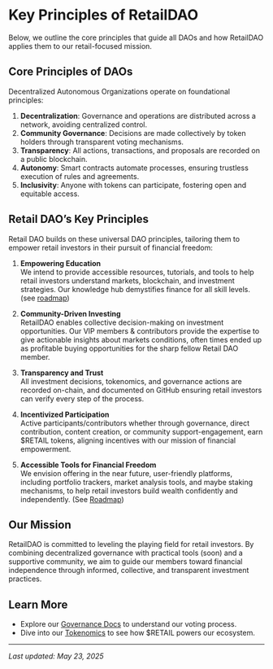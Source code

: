 # Key Principles of RetailDAO

Below, we outline the core principles that guide all DAOs and how RetailDAO applies them to our retail-focused mission.

## Core Principles of DAOs

Decentralized Autonomous Organizations operate on foundational principles:

1. **Decentralization**: Governance and operations are distributed across a network, avoiding centralized control.
2. **Community Governance**: Decisions are made collectively by token holders through transparent voting mechanisms.
3. **Transparency**: All actions, transactions, and proposals are recorded on a public blockchain.
4. **Autonomy**: Smart contracts automate processes, ensuring trustless execution of rules and agreements.
5. **Inclusivity**: Anyone with tokens can participate, fostering open and equitable access.

## Retail DAO’s Key Principles

Retail DAO builds on these universal DAO principles, tailoring them to empower retail investors in their pursuit of financial freedom:

1. **Empowering Education**  
   We intend to provide accessible resources, tutorials, and tools to help retail investors understand markets, blockchain, and investment strategies. Our knowledge hub demystifies finance for all skill levels. (see [roadmap]())

2. **Community-Driven Investing**  
   RetailDAO enables collective decision-making on investment opportunities. Our VIP members & contributors provide the expertise to give actionable insights about markets conditions, often times ended up as profitable buying opportunities for the sharp fellow Retail DAO member.

3. **Transparency and Trust**  
   All investment decisions, tokenomics, and governance actions are recorded on-chain, and documented on GitHub ensuring retail investors can verify every step of the process.

4. **Incentivized Participation**  
   Active participants/contributors whether through governance, direct contribution, content creation, or community support-engagement, earn $RETAIL tokens, aligning incentives with our mission of financial empowerment.

5. **Accessible Tools for Financial Freedom**  
   We envision offering in the near future, user-friendly platforms, including portfolio trackers, market analysis tools, and maybe staking mechanisms, to help retail investors build wealth confidently and independently. (See [Roadmap]())

## Our Mission

RetailDAO is committed to leveling the playing field for retail investors. By combining decentralized governance with practical tools (soon) and a supportive community, we aim to guide our members toward financial independence through informed, collective, and transparent investment practices.

## Learn More

- Explore our [Governance Docs](https://github.com/RetailDAO/Docs/tree/main/Governance) to understand our voting process.
- Dive into our [Tokenomics](https://github.com/RetailDAO/Docs/tree/main/Token_Ecosystem) to see how $RETAIL powers our ecosystem.

---

*Last updated: May 23, 2025*